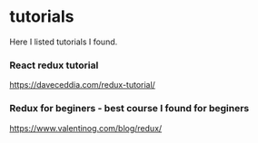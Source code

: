 # tutorials
Here I listed tutorials I found. 

### React redux tutorial 
https://daveceddia.com/redux-tutorial/

### Redux for beginers - best course I found for beginers
https://www.valentinog.com/blog/redux/


